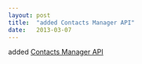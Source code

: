 ```yaml
---
layout: post
title:  "added Contacts Manager API"
date:   2013-03-07
---
```


added [Contacts Manager API](http://www.w3.org/TR/contacts-manager-api/)

